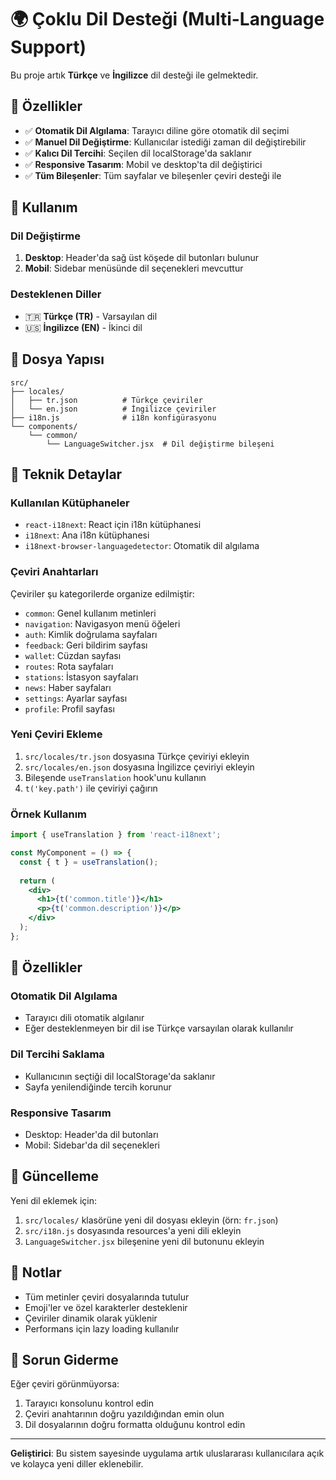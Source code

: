 # 🌍 Çoklu Dil Desteği (Multi-Language Support)

Bu proje artık **Türkçe** ve **İngilizce** dil desteği ile gelmektedir.

## 🚀 Özellikler

- ✅ **Otomatik Dil Algılama**: Tarayıcı diline göre otomatik dil seçimi
- ✅ **Manuel Dil Değiştirme**: Kullanıcılar istediği zaman dil değiştirebilir
- ✅ **Kalıcı Dil Tercihi**: Seçilen dil localStorage'da saklanır
- ✅ **Responsive Tasarım**: Mobil ve desktop'ta dil değiştirici
- ✅ **Tüm Bileşenler**: Tüm sayfalar ve bileşenler çeviri desteği ile

## 🎯 Kullanım

### Dil Değiştirme

1. **Desktop**: Header'da sağ üst köşede dil butonları bulunur
2. **Mobil**: Sidebar menüsünde dil seçenekleri mevcuttur

### Desteklenen Diller

- 🇹🇷 **Türkçe (TR)** - Varsayılan dil
- 🇺🇸 **İngilizce (EN)** - İkinci dil

## 📁 Dosya Yapısı

```
src/
├── locales/
│   ├── tr.json          # Türkçe çeviriler
│   └── en.json          # İngilizce çeviriler
├── i18n.js              # i18n konfigürasyonu
└── components/
    └── common/
        └── LanguageSwitcher.jsx  # Dil değiştirme bileşeni
```

## 🔧 Teknik Detaylar

### Kullanılan Kütüphaneler

- `react-i18next`: React için i18n kütüphanesi
- `i18next`: Ana i18n kütüphanesi
- `i18next-browser-languagedetector`: Otomatik dil algılama

### Çeviri Anahtarları

Çeviriler şu kategorilerde organize edilmiştir:

- `common`: Genel kullanım metinleri
- `navigation`: Navigasyon menü öğeleri
- `auth`: Kimlik doğrulama sayfaları
- `feedback`: Geri bildirim sayfası
- `wallet`: Cüzdan sayfası
- `routes`: Rota sayfaları
- `stations`: İstasyon sayfaları
- `news`: Haber sayfaları
- `settings`: Ayarlar sayfası
- `profile`: Profil sayfası

### Yeni Çeviri Ekleme

1. `src/locales/tr.json` dosyasına Türkçe çeviriyi ekleyin
2. `src/locales/en.json` dosyasına İngilizce çeviriyi ekleyin
3. Bileşende `useTranslation` hook'unu kullanın
4. `t('key.path')` ile çeviriyi çağırın

### Örnek Kullanım

```jsx
import { useTranslation } from 'react-i18next';

const MyComponent = () => {
  const { t } = useTranslation();
  
  return (
    <div>
      <h1>{t('common.title')}</h1>
      <p>{t('common.description')}</p>
    </div>
  );
};
```

## 🌟 Özellikler

### Otomatik Dil Algılama
- Tarayıcı dili otomatik algılanır
- Eğer desteklenmeyen bir dil ise Türkçe varsayılan olarak kullanılır

### Dil Tercihi Saklama
- Kullanıcının seçtiği dil localStorage'da saklanır
- Sayfa yenilendiğinde tercih korunur

### Responsive Tasarım
- Desktop: Header'da dil butonları
- Mobil: Sidebar'da dil seçenekleri

## 🔄 Güncelleme

Yeni dil eklemek için:

1. `src/locales/` klasörüne yeni dil dosyası ekleyin (örn: `fr.json`)
2. `src/i18n.js` dosyasında resources'a yeni dili ekleyin
3. `LanguageSwitcher.jsx` bileşenine yeni dil butonunu ekleyin

## 📝 Notlar

- Tüm metinler çeviri dosyalarında tutulur
- Emoji'ler ve özel karakterler desteklenir
- Çeviriler dinamik olarak yüklenir
- Performans için lazy loading kullanılır

## 🐛 Sorun Giderme

Eğer çeviri görünmüyorsa:
1. Tarayıcı konsolunu kontrol edin
2. Çeviri anahtarının doğru yazıldığından emin olun
3. Dil dosyalarının doğru formatta olduğunu kontrol edin

---

**Geliştirici**: Bu sistem sayesinde uygulama artık uluslararası kullanıcılara açık ve kolayca yeni diller eklenebilir. 